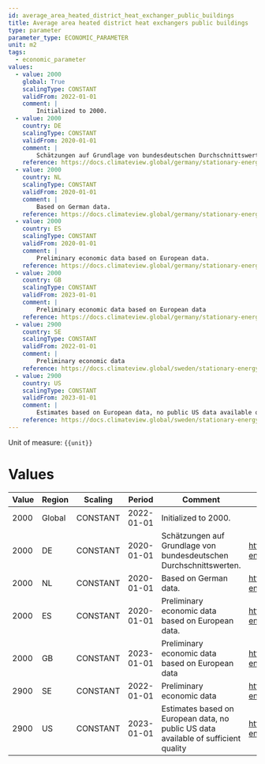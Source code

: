 ```yaml
---
id: average_area_heated_district_heat_exchanger_public_buildings
title: Average area heated district heat exchangers public buildings
type: parameter
parameter_type: ECONOMIC_PARAMETER
unit: m2
tags:
  - economic_parameter
values:
  - value: 2000
    global: True
    scalingType: CONSTANT
    validFrom: 2022-01-01
    comment: |
        Initialized to 2000.
  - value: 2000
    country: DE
    scalingType: CONSTANT
    validFrom: 2020-01-01
    comment: |
        Schätzungen auf Grundlage von bundesdeutschen Durchschnittswerten.
    reference: https://docs.climateview.global/germany/stationary-energy/economic-data/dh_germany/
  - value: 2000
    country: NL
    scalingType: CONSTANT
    validFrom: 2020-01-01
    comment: |
        Based on German data.
    reference: https://docs.climateview.global/germany/stationary-energy/economic-data/dh_germany/
  - value: 2000
    country: ES
    scalingType: CONSTANT
    validFrom: 2020-01-01
    comment: |
        Preliminary economic data based on European data.
    reference: https://docs.climateview.global/germany/stationary-energy/economic-data/dh_germany/
  - value: 2000
    country: GB
    scalingType: CONSTANT
    validFrom: 2023-01-01
    comment: |
        Preliminary economic data based on European data
    reference: https://docs.climateview.global/germany/stationary-energy/economic-data/dh_germany/
  - value: 2900
    country: SE
    scalingType: CONSTANT
    validFrom: 2022-01-01
    comment: |
        Preliminary economic data
    reference: https://docs.climateview.global/sweden/stationary-energy/economic-data/district_heat/
  - value: 2900
    country: US
    scalingType: CONSTANT
    validFrom: 2023-01-01
    comment: |
        Estimates based on European data, no public US data available of sufficient quality
    reference: https://docs.climateview.global/sweden/stationary-energy/economic-data/district_heat/
---
```



Unit of measure: `{{unit}}`


# Values


| Value | Region | Scaling | Period | Comment | Reference |
|-------|--------|---------|--------|---------|-----------|
| 2000 | Global | CONSTANT | 2022-01-01 | Initialized to 2000. |  |
| 2000 | DE | CONSTANT | 2020-01-01 | Schätzungen auf Grundlage von bundesdeutschen Durchschnittswerten. | https://docs.climateview.global/germany/stationary-energy/economic-data/dh_germany/ |
| 2000 | NL | CONSTANT | 2020-01-01 | Based on German data. | https://docs.climateview.global/germany/stationary-energy/economic-data/dh_germany/ |
| 2000 | ES | CONSTANT | 2020-01-01 | Preliminary economic data based on European data. | https://docs.climateview.global/germany/stationary-energy/economic-data/dh_germany/ |
| 2000 | GB | CONSTANT | 2023-01-01 | Preliminary economic data based on European data | https://docs.climateview.global/germany/stationary-energy/economic-data/dh_germany/ |
| 2900 | SE | CONSTANT | 2022-01-01 | Preliminary economic data | https://docs.climateview.global/sweden/stationary-energy/economic-data/district_heat/ |
| 2900 | US | CONSTANT | 2023-01-01 | Estimates based on European data, no public US data available of sufficient quality | https://docs.climateview.global/sweden/stationary-energy/economic-data/district_heat/ |


